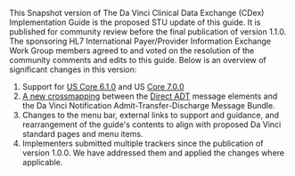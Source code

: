 This Snapshot version of The Da Vinci Clinical Data Exchange (CDex) Implementation Guide is the proposed STU update of this guide. It is published for community review before the final publication of version 1.1.0. The sponsoring HL7 International Payer/Provider Information Exchange Work Group members agreed to and voted on the resolution of the community comments and edits to this guide. Below is an overview of significant changes in this version:

1. Support for [US Core 6.1.0](https://hl7.org/fhir/us/core/STU6.1/) and US [Core 7.0.0](https://hl7.org/fhir/us/core/STU7/)
2. [A new crossmapping](usecases.html#direct-adt-to-da-vinci-notification-mappings) between the [Direct ADT](https://directtrust.org/what-we-do/direct-secure-messaging) message elements and the Da Vinci Notification Admit-Transfer-Discharge Message Bundle.
3. Changes to the menu bar, external links to support and guidance, and rearrangement of the guide's contents to align with proposed Da Vinci standard pages and menu items.
4. Implementers submitted multiple trackers since the publication of version 1.0.0. We have addressed them and applied the changes where applicable.